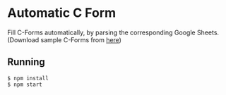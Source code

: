 # Automatic C Form 

Fill C-Forms automatically, by parsing the corresponding Google Sheets.
(Download sample C-Forms from [here](http://sps.iitd.ac.in/sps_final_003.htm))

## Running
```
$ npm install
$ npm start
```